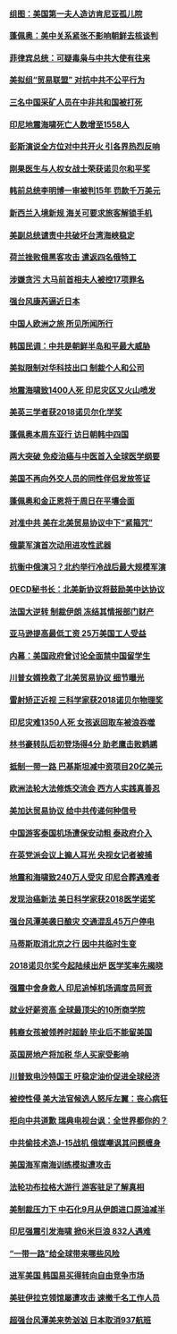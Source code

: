 #### [组图：美国第一夫人造访肯尼亚孤儿院](../pages/nsc418/n10764950.md?t=10061831) 

#### [蓬佩奥：美中关系紧张不影响朝鲜去核谈判](../pages/nsc418/n10764368.md?t=10061831) 

#### [菲律宾总统：可疑毒枭与中共大使有往来](../pages/nsc418/n10764188.md?t=10061831) 

#### [美拟组“贸易联盟” 对抗中共不公平行为](../pages/nsc418/n10764268.md?t=10061831) 

#### [三名中国采矿人员在中非共和国被打死](../pages/nsc418/n10764158.md?t=10061831) 

#### [印尼地震海啸死亡人数增至1558人](../pages/nsc418/n10763887.md?t=10061831) 

#### [彭斯演说全方位对中共开火 引各界热烈反响](../pages/nsc418/n10763272.md?t=10061831) 

#### [刚果医生与人权女战士荣获诺贝尔和平奖](../pages/nsc418/n10763082.md?t=10061831) 

#### [韩前总统李明博一审被判15年 罚款千万美元](../pages/nsc418/n10762822.md?t=10061831) 

#### [新西兰入境新规 海关可要求旅客解锁手机](../pages/nsc418/n10762852.md?t=10061831) 

#### [美副总统谴责中共破坏台湾海峡稳定](../pages/nsc418/n10761433.md?t=10061831) 

#### [荷兰挫败俄黑客攻击 遣返四名俄特工](../pages/nsc418/n10760997.md?t=10061831) 

#### [涉嫌贪污 大马前首相夫人被控17项罪名](../pages/nsc418/n10760600.md?t=10061831) 

#### [强台风康芮逼近日本](../pages/nsc418/n10760088.md?t=10061831) 

#### [中国人欧洲之旅 所见所闻所行](../pages/nsc418/n10754227.md?t=10061831) 

#### [韩国民调：中共是朝鲜半岛和平最大威胁](../pages/nsc418/n10758812.md?t=10061831) 

#### [美拟限制对华科技出口 制裁个人和公司](../pages/nsc418/n10758676.md?t=10061831) 

#### [地震海啸致1400人死 印尼灾区又火山喷发](../pages/nsc418/n10758655.md?t=10061831) 

#### [美英三学者获2018诺贝尔化学奖](../pages/nsc418/n10758250.md?t=10061831) 

#### [蓬佩奥本周东亚行 访日朝韩中四国](../pages/nsc418/n10757819.md?t=10061831) 

#### [两大突破 免疫治癌与中医首入全球医学纲要](../pages/nsc418/n10757153.md?t=10061831) 

#### [美国不再向外交人员的同性伴侣发放签证](../pages/nsc418/n10756972.md?t=10061831) 

#### [蓬佩奥和金正恩将于周日在平壤会面](../pages/nsc418/n10756821.md?t=10061831) 

#### [对准中共 美在北美贸易协议中下“紧箍咒”](../pages/nsc418/n10756876.md?t=10061831) 

#### [俄蒙军演首次动用进攻性武器](../pages/nsc418/n10756836.md?t=10061831) 

#### [抗衡中俄演习？北约举行冷战后最大规模军演](../pages/nsc418/n10756682.md?t=10061831) 

#### [OECD秘书长：北美新协议将鼓励美中达协议](../pages/nsc418/n10756498.md?t=10061831) 

#### [法国大逆转 制裁伊朗 冻结其情报部门财产](../pages/nsc418/n10756287.md?t=10061831) 

#### [亚马逊提高最低工资 25万美国工人受益](../pages/nsc418/n10756248.md?t=10061831) 

#### [内幕：美国政府曾讨论全面禁中国留学生](../pages/nsc418/n10756116.md?t=10061831) 

#### [川普女婿挽救了北美贸易协议 细节曝光](../pages/nsc418/n10756114.md?t=10061831) 

#### [雷射矫正近视 三科学家获2018诺贝尔物理奖](../pages/nsc418/n10755796.md?t=10061831) 

#### [印尼灾难1350人死 女孩返回取车被浪吞噬](../pages/nsc418/n10755562.md?t=10061831) 

#### [林书豪转队后初登场得4分 助老鹰击败鹈鹕](../pages/nsc418/n10755398.md?t=10061831) 

#### [抵制一带一路 巴基斯坦减中资项目20亿美元](../pages/nsc418/n10754852.md?t=10061831) 

#### [欧洲法轮大法修炼交流会 西方人实践真善忍](../pages/nsc418/n10753531.md?t=10061831) 

#### [美加达贸易协议 给中共传递何种信号](../pages/nsc418/n10754031.md?t=10061831) 

#### [中国游客泰国机场遭保安动粗 泰政府介入](../pages/nsc418/n10754049.md?t=10061831) 

#### [在英党派会议上搧人耳光 央视女记者被捕](../pages/nsc418/n10753976.md?t=10061831) 

#### [地震和海啸致240万人受灾 印尼合葬遇难者](../pages/nsc418/n10753947.md?t=10061831) 

#### [发现治癌新法 美日科学家获2018医学诺奖](../pages/nsc418/n10753580.md?t=10061831) 

#### [强台风潭美袭日酿灾 交通混乱45万户停电](../pages/nsc418/n10753512.md?t=10061831) 

#### [马蒂斯取消北京之行 因中共临时生变](../pages/nsc418/n10753298.md?t=10061831) 

#### [2018诺贝尔奖今起陆续出炉 医学奖率先揭晓](../pages/nsc418/n10753118.md?t=10061831) 

#### [强震中舍身救人 印尼追悼机场调度员阿贡](../pages/nsc418/n10752506.md?t=10061831) 

#### [就业好薪资高 全球最顶尖的10所商学院](../pages/nsc418/n10752631.md?t=10061831) 

#### [韩裔女孩被领养时超龄 毕业后不能留美国](../pages/nsc418/n10752626.md?t=10061831) 

#### [英国房地产将加税 华人买家受影响](../pages/nsc418/n10751736.md?t=10061831) 

#### [川普致电沙特国王 吁稳定油价促进全球经济](../pages/nsc418/n10751523.md?t=10061831) 

#### [被控性侵 美大法官候选人怒斥左翼：丧心病狂](../pages/nsc418/n10751230.md?t=10061831) 

#### [拒向中共道歉 瑞典电视台讽：全世界都你的？](../pages/nsc418/n10750912.md?t=10061831) 

#### [中共偷技术造J-15战机 俄媒嘲讽其问题缠身](../pages/nsc418/n10747129.md?t=10061831) 

#### [美国海军南海训练模拟遭攻击](../pages/nsc418/n10750478.md?t=10061831) 

#### [法轮功布拉格大游行 游客驻足了解真相](../pages/nsc418/n10749360.md?t=10061831) 

#### [美制裁压力下 中石化9月从伊朗进口原油减半](../pages/nsc418/n10750277.md?t=10061831) 

#### [印尼强震引发海啸 掀6米巨浪 832人遇难](../pages/nsc418/n10750394.md?t=10061831) 

#### [“一带一路”给全球带来哪些风险](../pages/nsc418/n10742788.md?t=10061831) 

#### [进军美国 韩国易买得转向自由竞争市场](../pages/nsc418/n10749943.md?t=10061831) 

#### [美驻伊拉克领馆屡遭攻击 速撤千名工作人员](../pages/nsc418/n10749876.md?t=10061831) 

#### [超强台风潭美来势汹汹 日本取消937航班](../pages/nsc418/n10749367.md?t=10061831) 

